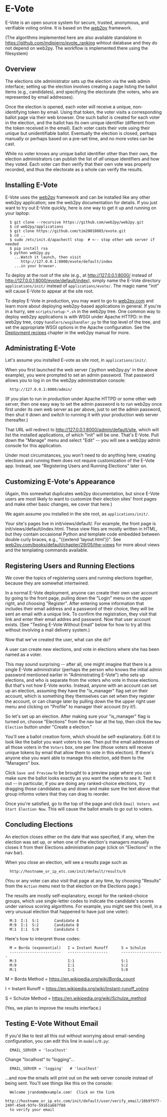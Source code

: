 E-Vote
======

E-Vote is an open source system for secure, trusted, anonymous, and verifiable voting online.  It is based on the [web2py](http://web2py.com/) framework.

(The algorithms implemented here are also available standalone in https://github.com/mdipierro/evote_ranking wihtout database and they do not depend on web2py. The workflow is implemented there using the filesystem)

Overview
--------

The elections site administrator sets up the election via the web admin interface; setting up the election involves creating a page listing the ballot items (e.g., candidates), and specifying the electorate (the voters, who are represented by email addresses).

Once the election is opened, each voter will receive a unique, non-identifying token by email.  Using that token, the voter visits a corresponding ballot page via their web browser.  One such ballot is created for each voter in the election, and the ballot has its own unique identifier (different from the token received in the email).  Each voter casts their vote using their unique but unidentifiable ballot.  Eventually the election is closed, perhaps manually or perhaps based on a pre-set time, and no more votes can be cast.

While no voter knows any unique ballot identifier other than their own, the election administrators can publish the list of *all* unique identifiers and how they voted.  Each voter can then verify that their own vote was properly recorded, and thus the electorate as a whole can verify the results.

Installing E-Vote
-----------------

E-Vote uses the [web2py](http://web2py.com/) framework and can be installed like any other web2py application; see the web2py documentation for details.  If you just want to try out E-Vote quickly, here is one way to get it up and running on your laptop:

      $ git clone --recursive https://github.com/web2py/web2py.git
      $ cd web2py/applications
      $ git clone https://github.com/tim20010803/evote.git
      $ cd ..
      $ sudo /etc/init.d/apachectl stop  # <-- stop other web server if needed
      $ pip install rsa
      $ python web2py.py
        ...Watch it launch, then visit
           http://127.0.0.1:8000/evote/default/index
        ...in your browser.

To deploy at the root of the site (e.g., at http://127.0.0.1:8000/ instead of http://127.0.0.1:8000/evote/default/index), simply name the E-Vote directory `applications/init/` instead of `applications/evote/`.  The magic name "init" will cause E-Vote to appear at the site root.

To deploy E-Vote in production, you may want to go to [web2py.com](http://web2py.com) and learn more about deploying web2py-based applications in general.  If you're in a hurry, see `scripts/setup-*.sh` in the web2py tree.  One common way to deploy web2py applications is with WSGI under Apache HTTPD: in the web2py tree, copy `handlers/wsgihandler.py` to the top level of the tree, and set the appropriate WSGI options in the Apache configuration.  See the [Deployment recipes](http://web2py.com/book/default/chapter/13) chapter in the web2py manual for more.

Administrating E-Vote
---------------------

Let's assume you installed E-vote as site root, in `applications/init/`.

When you first launched the web server ('python web2py.py' in the above example), you were prompted to set an admin password.  That password allows you to log in on the web2py administration console:

      http://127.0.0.1:8000/admin/

(If you plan to run in production under Apache HTTPD or some other web server, then one easy way to set the admin password is to run web2py once first under its own web server as per above, just to set the admin password, then shut it down and switch to running it with your production web server thereafter.)

That URL will redirect to http://127.0.0.1:8000/admin/default/site, which will list the installed applications, of which "init" will be one.  That's E-Vote.  Pull down the "Manage" menu and select "Edit" -- you will see a web2py admin console for this application.

Under most circumstances, you won't need to do anything here; creating elections and running them does not require customization of the E-Vote app.  Instead, see "Registering Users and Running Elections" later on.

Customizing E-Vote's Appearance
-------------------------------

(Again, this somewhat duplicates web2py documentation, but since E-Vote users are most likely to want to customize their election sites' front pages and make other basic changes, we cover that here.)

We again assume you installed in the site root, as `applications/init/`.

Your site's pages live in init/views/default/.  For example, the front page is init/views/default/index.html.  These view files are mostly written in HTML, but they contain occasional Python and template code embedded between double curly braces, e.g., "{{extend 'layout.html'}}". See [web2py.com/books/default/chapter/29/05/the-views](http://web2py.com/books/default/chapter/29/05/the-viewshttp://web2py.com/books/default/chapter/29/05/the-views) for more about views and the templating commands available.

Registering Users and Running Elections
----------------------------------------

We cover the topics of registering users and running elections together, because they are somewhat intertwined.

In a normal E-Vote deployment, anyone can create their own user account by going to the front page, pulling down the "Login" menu on the upper right, and choosing "Register".  After entering some information that includes their email address and a password of their choice, they will be sent an email with a unique link.  To confirm the registration, they visit that link and enter their email addres and password.  Now that user account exists.  (See "Testing E-Vote Without Email" below for how to try all this without involving a mail delivery system.)

Now that we've created the user, what can she do?

A user can create new elections, and vote in elections where she has been named as a voter.

This may sound surprising -- after all, one might imagine that there is a single E-Vote administrator (perhaps the person who knows the initial admin password mentioned earlier in "Administrating E-Vote") who sets up elections, and who is separate from the voters who vote in those elections.  But that's not how E-Vote works.  Instead, anyone with an account can set up an election, assuming they have the "is_manager" flag set on their account, which is something they themselves can set when they register the account, or can change later by pulling down the the upper right user menu and clicking on "Profile" to manager their account (try it!).

So let's set up an election.  After making sure your "is_manager" flag is turned on, choose "Elections" from the nav bar at the top, then click the `New Election` button under "Create a election."

You'll see a ballot creation form, which should be self-explanatory.  Edit it to look like the ballot you want voters to see.  Then put the email addresses of all those voters in the `Voters` box, one per line (those voters will receive unique tokens by email that allow them to vote in this election).  If there's anyone else you want able to manage this election, add them to the "Managers" box.

Click `Save and Preview` to be brought to a preview page where you can make sure the ballot looks exactly as you want the voters to see it.  Test it out -- in particular, if you are doing any ranked-choice elections, try dragging those candidates up and down and make sure the text above that group informs voters that they can drag to reorder.

Once you're satisfied, go to the top of the page and click `Email Voters and Start Election Now`.  This will cause the ballot emails to go out to voters.

Concluding Elections
--------------------

An election closes either on the date that was specified, if any, when the election was set up, or when one of the election's managers manually closes it from their Elections administration page (click on "Elections" in the nav bar).

When you close an election, will see a results page such as

      http://hostname_or_ip_etc.com/init/default/results/6

(You or any voter can also visit that page at any time, by choosing "Results" from the `Action` menu next to that election on the Elections page.)

The results are mostly self-explanatory, except for the ranked-choice groups, which use single-letter codes to indicate the candidate's scores under various scoring algorithms.  For example, you might see this (well, in a very unusual election that happened to have just one voter):

      M:3  I:1  S:1       Candidate A
      M:9  I:1  S:2       Candidate B
      M:1  I:1  S:0       Candidate C

Here's how to interpret those codes:

      M = Borda (exponential)   I = Instant Runoff      S = Schulze
      -----------------------   ------------------      -------------------
      M:3                       I:1                     S:1
      M:9                       I:1                     S:2
      M:1                       I:1                     S:0

M = Borda Method = https://en.wikipedia.org/wiki/Borda_count

I = Instant Runoff = https://en.wikipedia.org/wiki/Instant-runoff_voting

S = Schulze Method = https://en.wikipedia.org/wiki/Schulze_method

(Yes, we plan to improve the results interface.)

Testing E-Vote Without Email
----------------------------

If you'd like to test all this out without worrying about email-sending configuration, you can edit this line in `models/0.py`:

      EMAIL_SERVER = 'localhost'

Change "localhost" to "logging"...

      EMAIL_SERVER = 'logging'   # 'localhost'

...and now the emails will print out on the web server console instead of being sent.  You'll see things like this on the console:

      Welcome jrandom@example.com!  Click on the link
      http://hostname_or_ip_etc.com/init/default/user/verify_email/18b9f977-249f-45e8-93fe-59161a687f88
      to verify your email
